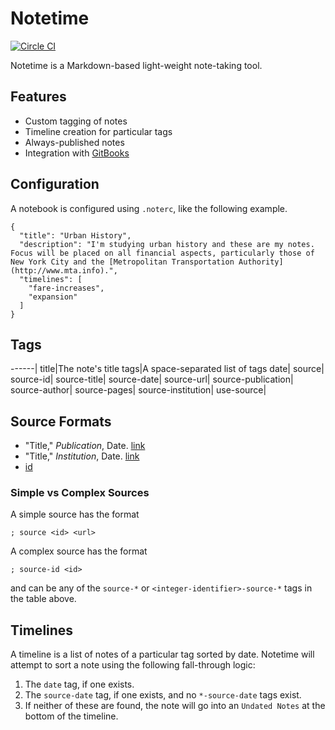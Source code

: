 # Notetime
[![Circle CI](https://circleci.com/gh/tyleragreen/notetime.svg?style=svg)](https://circleci.com/gh/tyleragreen/notetime)

Notetime is a Markdown-based light-weight note-taking tool.

## Features

- Custom tagging of notes
- Timeline creation for particular tags
- Always-published notes
- Integration with [GitBooks](https://gitbooks.com)

## Configuration

A notebook is configured using `.noterc`, like the following example.

```
{
  "title": "Urban History",
  "description": "I'm studying urban history and these are my notes. Focus will be placed on all financial aspects, particularly those of New York City and the [Metropolitan Transportation Authority](http://www.mta.info).",
  "timelines": [
    "fare-increases",
    "expansion"
  ]
}
```

## Tags

------|
title|The note's title
tags|A space-separated list of tags
date|
source|
source-id|
source-title|
source-date|
source-url|
source-publication|
source-author|
source-pages|
source-institution|
use-source|

## Source Formats

- "Title," *Publication*, Date. [link](#url)
- "Title," *Institution*, Date. [link](#url)
- [id](#url)

### Simple vs Complex Sources

A simple source has the format
```
; source <id> <url>
```
A complex source has the format
```
; source-id <id>
```
and can be any of the `source-*` or `<integer-identifier>-source-*` tags in the table above.

## Timelines

A timeline is a list of notes of a particular tag sorted by date. Notetime will attempt to sort a note using the following fall-through logic:

1. The `date` tag, if one exists.
2. The `source-date` tag, if one exists, and no `*-source-date` tags exist.
4. If neither of these are found, the note will go into an `Undated Notes` at the bottom of the timeline.
